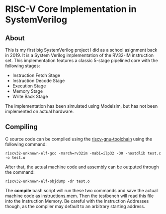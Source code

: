 # RISC-V Core Implementation in SystemVerilog
## About
This is my first big SystemVerilog project I did as a school asignment back in 2019. It is a System Verilog implementation of the RV32-IM instruction set.
This implementation features a classic 5-stage pipelined core with the following stages:
- Instruction Fetch Stage
- Instruction Decode Stage
- Execution Stage
- Memory Stage
- Write Back Stage

The implementation has been simulated using Modelsim, but has not been implemented on actual hardware.

## Compiling
C source code can be compiled using the [riscv-gnu-toolchain](https://github.com/riscv-collab/riscv-gnu-toolchain) using the following command:

`riscv32-unknown-elf-gcc -march=rv32im -mabi=ilp32 -O0 -nostdlib test.c -o test.o`

After that, the actual machine code and assembly can be outputed through the command:

`riscv32-unknown-elf-objdump -dr test.o`


The **compile** bash script will run these two commands and save the actual machine code as instructions.mem. Then the testbench will read this file into the Instruction Memory. Be careful with the Instruction Addresses though, as the compiler may default to an arbitrary starting address.

